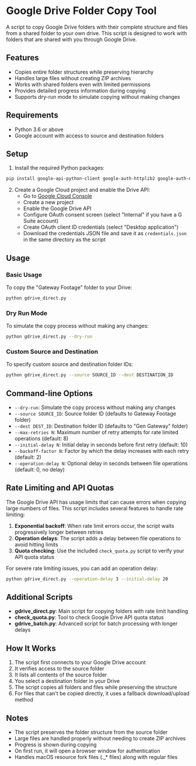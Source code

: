 # Google Drive Folder Copy Tool

A script to copy Google Drive folders with their complete structure and files from a shared folder to your own drive. This script is designed to work with folders that are shared with you through Google Drive.

## Features

- Copies entire folder structures while preserving hierarchy
- Handles large files without creating ZIP archives
- Works with shared folders even with limited permissions
- Provides detailed progress information during copying
- Supports dry-run mode to simulate copying without making changes

## Requirements

- Python 3.6 or above
- Google account with access to source and destination folders

## Setup

1. Install the required Python packages:

```bash
pip install google-api-python-client google-auth-httplib2 google-auth-oauthlib
```

2. Create a Google Cloud project and enable the Drive API:
   - Go to [Google Cloud Console](https://console.cloud.google.com/)
   - Create a new project
   - Enable the Google Drive API
   - Configure OAuth consent screen (select "Internal" if you have a G Suite account)
   - Create OAuth client ID credentials (select "Desktop application")
   - Download the credentials JSON file and save it as `credentials.json` in the same directory as the script

## Usage

### Basic Usage

To copy the "Gateway Footage" folder to your Drive:

```bash
python gdrive_direct.py
```

### Dry Run Mode

To simulate the copy process without making any changes:

```bash
python gdrive_direct.py --dry-run
```

### Custom Source and Destination

To specify custom source and destination folder IDs:

```bash
python gdrive_direct.py --source SOURCE_ID --dest DESTINATION_ID
```

## Command-line Options

- `--dry-run`: Simulate the copy process without making any changes
- `--source SOURCE_ID`: Source folder ID (defaults to Gateway Footage folder)
- `--dest DEST_ID`: Destination folder ID (defaults to "Gen Gateway" folder)
- `--max-retries N`: Maximum number of retry attempts for rate limited operations (default: 8)
- `--initial-delay N`: Initial delay in seconds before first retry (default: 10)
- `--backoff-factor N`: Factor by which the delay increases with each retry (default: 2)
- `--operation-delay N`: Optional delay in seconds between file operations (default: 0, no delay)

## Rate Limiting and API Quotas

The Google Drive API has usage limits that can cause errors when copying large numbers of files. This script includes several features to handle rate limiting:

1. **Exponential backoff**: When rate limit errors occur, the script waits progressively longer between retries
2. **Operation delays**: The script adds a delay between file operations to avoid hitting limits
3. **Quota checking**: Use the included `check_quota.py` script to verify your API quota status

For severe rate limiting issues, you can add an operation delay:

```bash
python gdrive_direct.py --operation-delay 3 --initial-delay 20
```

## Additional Scripts

- **gdrive_direct.py**: Main script for copying folders with rate limit handling
- **check_quota.py**: Tool to check Google Drive API quota status
- **gdrive_batch.py**: Advanced script for batch processing with longer delays

## How It Works

1. The script first connects to your Google Drive account
2. It verifies access to the source folder
3. It lists all contents of the source folder
4. You select a destination folder in your Drive
5. The script copies all folders and files while preserving the structure
6. For files that can't be copied directly, it uses a fallback download/upload method

## Notes

- The script preserves the folder structure from the source folder
- Large files are handled properly without needing to create ZIP archives
- Progress is shown during copying
- On first run, it will open a browser window for authentication
- Handles macOS resource fork files (._* files) along with regular files